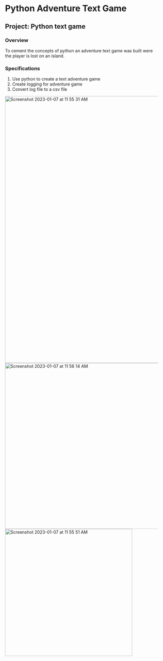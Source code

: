 # Python Adventure Text Game


## Project: Python text game


### Overview
To cement the concepts of python an adventure text game was built were the player is lost on an island. 

### Specifications
1. Use python to create a text adventure game
2. Create logging for adventure game
3. Convert log file to a csv file


<img width="880" alt="Screenshot 2023-01-07 at 11 55 31 AM" src="https://user-images.githubusercontent.com/104322947/211168354-dd6e2326-61af-44a7-ad3b-504231e59b63.png">

<img width="547" alt="Screenshot 2023-01-07 at 11 56 14 AM" src="https://user-images.githubusercontent.com/104322947/211168365-d798eca1-e48b-4712-8161-63736b5462d6.png">

<img width="419" alt="Screenshot 2023-01-07 at 11 55 51 AM" src="https://user-images.githubusercontent.com/104322947/211168358-191e7f73-8569-4cfa-995e-7577a5c584f9.png">
